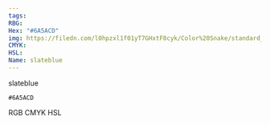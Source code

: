```yaml
---
tags:
RBG:
Hex: "#6A5ACD"
img: https://filedn.com/l0hpzxl1f01yT7GHxtF8cyk/Color%20Snake/standard_csv_to_svg/%23/#6A5ACD.svg
CMYK:
HSL:
Name: slateblue
---
```

slateblue
```palette
#6A5ACD
```
RGB
CMYK
HSL